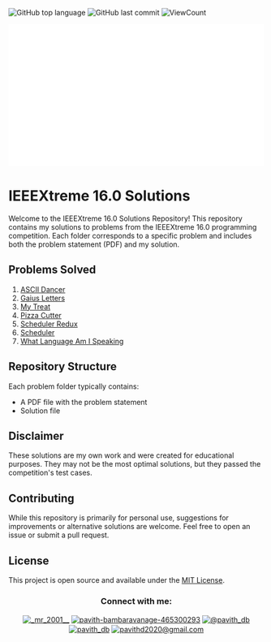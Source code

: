 
![GitHub top language](https://img.shields.io/github/languages/top/Pavith19/IEEEXtreme16.0-solutions?style=flat)
![GitHub last commit](https://img.shields.io/github/last-commit/Pavith19/IEEEXtreme16.0-solutions?style=flat)
![ViewCount](https://views.whatilearened.today/views/github/Pavith19/IEEEXtreme16.0-solutions.svg?cache=remove)


<p align="center">
  <img src="Assets/ieeextreme-16.png" height=280 width=581 alt="IEEEXtreme 16.0  banner">
</p>

# IEEEXtreme 16.0 Solutions

Welcome to the IEEEXtreme 16.0 Solutions Repository! This repository contains my solutions to problems from the IEEEXtreme 16.0 programming competition. Each folder corresponds to a specific problem and includes both the problem statement (PDF) and my solution.

## Problems Solved

1. [ASCII Dancer](./ASCII%20Dancer)
2. [Gaius Letters](./Gaius%20Letters)
3. [My Treat](./My%20Treat)
4. [Pizza Cutter](./Pizza%20Cutter)
5. [Scheduler Redux](./Scheduler%20Redux)
6. [Scheduler](./Scheduler)
7. [What Language Am I Speaking](./What%20Language%20Am%20I%20Speaking)

## Repository Structure

Each problem folder typically contains:
- A PDF file with the problem statement
- Solution file

## Disclaimer

These solutions are my own work and were created for educational purposes. They may not be the most optimal solutions, but they passed the competition's test cases.

## Contributing

While this repository is primarily for personal use, suggestions for improvements or alternative solutions are welcome. Feel free to open an issue or submit a pull request.

## License

This project is open source and available under the [MIT License](LICENSE).


<h3 align="center">Connect with me:</h3>
<p align="center">
  <a href="https://instagram.com/_mr_2001__" target="blank"><img align="center" src="https://raw.githubusercontent.com/rahuldkjain/github-profile-readme-generator/master/src/images/icons/Social/instagram.svg" alt="_mr_2001__" height="30" width="40" /></a>
  <a href="https://linkedin.com/in/www.linkedin.com/in/pavith-bambaravanage-465300293" target="blank"><img align="center" src="https://raw.githubusercontent.com/rahuldkjain/github-profile-readme-generator/master/src/images/icons/Social/linked-in-alt.svg" alt="pavith-bambaravanage-465300293" height="25" width="35" /></a>
  <a href="https://www.hackerrank.com/@pavith_db" target="blank"><img align="center" src="https://raw.githubusercontent.com/rahuldkjain/github-profile-readme-generator/master/src/images/icons/Social/hackerrank.svg" alt="@pavith_db" height="40" width="45" /></a>
  <a href="https://www.leetcode.com/pavith_db" target="blank"><img align="center" src="https://raw.githubusercontent.com/rahuldkjain/github-profile-readme-generator/master/src/images/icons/Social/leet-code.svg" alt="pavith_db" height="30" width="40" /></a>
  <a href="mailto:pavithd2020@gmail.com" target="blank"><img align="center" src="https://github.com/TheDudeThatCode/TheDudeThatCode/raw/master/Assets/Gmail.svg" alt="pavithd2020@gmail.com" height="30" width="40" /></a>
</p>
